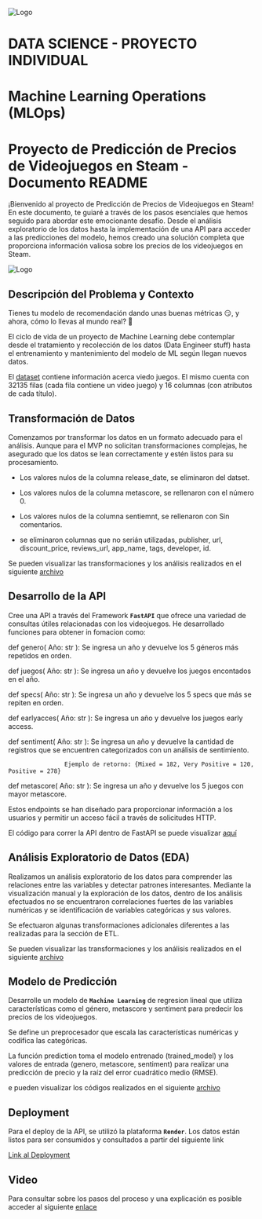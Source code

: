 ![Logo](https://blog.soyhenry.com/content/images/2021/02/HEADER-BLOG-NEGRO-01.jpg)


# DATA SCIENCE - PROYECTO INDIVIDUAL
# Machine Learning Operations (MLOps)


# Proyecto de Predicción de Precios de Videojuegos en Steam - Documento README
¡Bienvenido al proyecto de Predicción de Precios de Videojuegos en Steam! En este documento, te guiaré a través de los pasos esenciales que hemos seguido para abordar este emocionante desafío. Desde el análisis exploratorio de los datos hasta la implementación de una API para acceder a las predicciones del modelo, hemos creado una solución completa que proporciona información valiosa sobre los precios de los videojuegos en Steam.


![Logo](https://user-images.githubusercontent.com/67664604/217914153-1eb00e25-ac08-4dfa-aaf8-53c09038f082.png)


## Descripción del Problema y Contexto
Tienes tu modelo de recomendación dando unas buenas métricas 😏, y ahora, cómo lo llevas al mundo real? 👀

El ciclo de vida de un proyecto de Machine Learning debe contemplar desde el tratamiento y recolección de los datos (Data Engineer stuff) hasta el entrenamiento y mantenimiento del modelo de ML según llegan nuevos datos.


El [dataset](https://github.com/Milalex19/proyecto-individual-MLOps/blob/main/steam_game.json) contiene información acerca viedo juegos. El mismo cuenta con 32135 filas (cada fila contiene un video juego) y 16 columnas (con atributos de cada título).

## Transformación de Datos

Comenzamos por transformar los datos en un formato adecuado para el análisis. Aunque para el MVP no solicitan transformaciones complejas, he asegurado que los datos se lean correctamente y estén listos para su procesamiento.

- Los valores nulos de la columna release_date, se eliminaron del datset.

- Los valores nulos de la columna metascore, se rellenaron con el número 0.

- Los valores nulos de la columna sentiemnt, se rellenaron con Sin comentarios.

- se eliminaron columnas que no serián utilizadas, publisher, url, discount_price, reviews_url, app_name, tags, developer, id.

Se pueden visualizar las transformaciones y los análisis realizados en el siguiente [archivo](https://github.com/Milalex19/proyecto-individual-MLOps/blob/main/ETL.ipynb)


## Desarrollo de la API

Cree una API a través del Framework **`FastAPI`** que ofrece una variedad de consultas útiles relacionadas con los videojuegos. He desarrollado funciones para obtener in fomacion como: 

def genero( Año: str ): Se ingresa un año y devuelve los 5 géneros más repetidos en orden.

def juegos( Año: str ): Se ingresa un año y devuelve los juegos encontados en el año.

def specs( Año: str ): Se ingresa un año y devuelve los 5 specs que más se repiten en orden.

def earlyacces( Año: str ): Se ingresa un año y devuelve los juegos early access.

def sentiment( Año: str ): Se ingresa un año y devuelve la cantidad de registros que se encuentren categorizados con un análisis de sentimiento.

                    Ejemplo de retorno: {Mixed = 182, Very Positive = 120, Positive = 278}

def metascore( Año: str ): Se ingresa un año y devuelve los 5 juegos con mayor metascore.

Estos endpoints se han diseñado para proporcionar información a los usuarios y permitir un acceso fácil a través de solicitudes HTTP.

El código para correr la API dentro de FastAPI se puede visualizar [aquí](https://github.com/Milalex19/proyecto-individual-MLOps/blob/main/consultas.py) 


## Análisis Exploratorio de Datos (EDA)

Realizamos un análisis exploratorio de los datos para comprender las relaciones entre las variables y detectar patrones interesantes. Mediante la visualización manual y la exploración de los datos, dentro de los análisis efectuados no se encuentraron correlaciones fuertes de las variables numéricas y se identificación de variables categóricas y sus valores.

Se efectuaron algunas transformaciones adicionales diferentes a las realizadas para la sección de ETL.

Se pueden visualizar las transformaciones y los análisis realizados en el siguiente
[archivo](https://github.com/Milalex19/proyecto-individual-MLOps/blob/main/EDA.ipynb)


## Modelo de Predicción
Desarrolle un modelo de **`Machine Learning`** de regresion lineal que utiliza características como el género, metascore y sentiment para predecir los precios de los videojuegos.

Se define un preprocesador que escala las características numéricas y codifica las categóricas.

La función prediction toma el modelo entrenado (trained_model) y los valores de entrada (genero, metascore, sentiment) para realizar una predicción de precio y la raíz del error cuadrático medio (RMSE).

e pueden visualizar los códigos realizados en el siguiente
[archivo](https://github.com/Milalex19/proyecto-individual-MLOps/blob/main/modelo_MLOps.py)



## Deployment

Para el deploy de la API, se utilizó la plataforma **`Render`**.
Los datos están listos para ser consumidos y consultados a partir del siguiente link

[Link al Deployment](https://deploy-proyecto-1-henry.onrender.com/docs#/)



## Video 

Para consultar sobre los pasos del proceso y una explicación es posible acceder al siguiente [enlace](https://www.youtube.com/watch?v=7rNNCXf-Bh4)